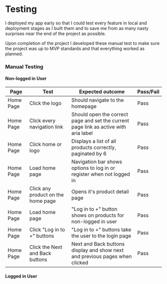 # Testing

I deployed my app early so that I could test every feature in local and deployment stages as I built them and to save me from as many nasty surprises near the end of the project as possible. 

Upon completion of the project I developed these manual test to make sure the project was up to MVP standards and that everything worked as planned.

### Manual Testing


#### Non-logged in User

| Page         | Test                        | Expected outcome                                            | Pass/Fail   |
|--------------|-----------------------------|-------------------------------------------------------------|-------------|
| Home Page | Click the logo | Should navigate to the homepage | Pass        |
| Home Page | Click every navigation link | Should open the correct page and set the current page link as active with aria label | Pass|
| Home Page | Click home or logo | Displays a list of all products correctly, paginated by 6 | Pass |
| Home Page | Load home page | Navigation bar shows options to log in or register when not logged in | Pass |
| Home Page | Click any product on the home page | Opens it's product detail page | Pass |
| Home Page | Load home page | "Log in to +" button shows on products for non-logged in user | Pass |
| Home Page | Click "Log in to +" buttons |"Log in to +" buttons take the user to the login page | Pass |
| Home Page | Click the Next and Back buttons | Next and Back buttons display and show next and previous pages when clicked | Pass |


#### Logged in User
